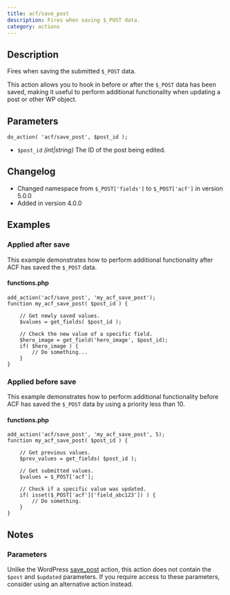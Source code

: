 ```yaml
---
title: acf/save_post
description: Fires when saving $_POST data.
category: actions
---
```


## Description
Fires when saving the submitted `$_POST` data.

This action allows you to hook in before or after the `$_POST` data has been saved, making it useful to perform additional functionality when updating a post or other WP object.

## Parameters
```
do_action( 'acf/save_post', $post_id );
```
- `$post_id` *(int|string)* The ID of the post being edited.

## Changelog
- Changed namespace from `$_POST['fields']` to `$_POST['acf']` in version 5.0.0
- Added in version 4.0.0

## Examples

### Applied after save
This example demonstrates how to perform additional functionality after ACF has saved the `$_POST` data.

#### functions.php
```
add_action('acf/save_post', 'my_acf_save_post');
function my_acf_save_post( $post_id ) {
	
	// Get newly saved values.
	$values = get_fields( $post_id );
	
	// Check the new value of a specific field.
	$hero_image = get_field('hero_image', $post_id);
	if( $hero_image ) {
		// Do something...
	}
}
```

### Applied before save
This example demonstrates how to perform additional functionality before ACF has saved the `$_POST` data by using a priority less than 10.

#### functions.php
```
add_action('acf/save_post', 'my_acf_save_post', 5);
function my_acf_save_post( $post_id ) {
	
	// Get previous values.
	$prev_values = get_fields( $post_id );
	
	// Get submitted values.
	$values = $_POST['acf'];
	
	// Check if a specific value was updated.
	if( isset($_POST['acf']['field_abc123']) ) {
		// Do something.
	}
}
```

## Notes

### Parameters
Unlike the WordPress [save_post](https://codex.wordpress.org/Plugin_API/Action_Reference/save_post) action, this action does not contain the `$post` and `$updated` parameters. If you require access to these parameters, consider using an alternative action instead.
